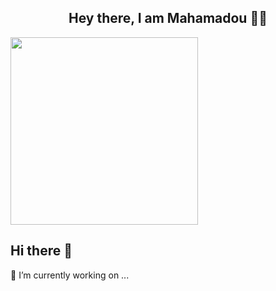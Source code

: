 <h2 align="center">
  Hey there, I am Mahamadou 👋🏿   
</h1>

<div id="header align="center">
  <img src="https://media.giphy.com/media/3o7aD2saq1j6b4d5iY/giphy.gif" width="300"/>
</div>


## Hi there 👋

🔭 I’m currently working on ...

<!--
**mgumaneh2811/mgumaneh2811** is a ✨ _special_ ✨ repository because its `README.md` (this file) appears on your GitHub profile.

Here are some ideas to get you started:

- 🔭 I’m currently working on ...
- 🌱 I’m currently learning ...
- 👯 I’m looking to collaborate on ...
- 🤔 I’m looking for help with ...
- 💬 Ask me about ...
- 📫 How to reach me: ...
- 😄 Pronouns: ...
- ⚡ Fun fact: ...yg
-->
